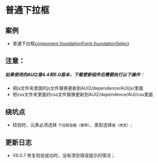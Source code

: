 # 普通下拉框

## 案例 
 - 普通下拉框[component.foundationForm.foundationSelect](https://pc.awebide.com/#/foudationSelect/Demo/Foundation/foudationSelect?title=%E6%99%AE%E9%80%9A%E4%B8%8B%E6%8B%89%E6%A1%86&pageId=foudationSelect)
 
## 注意：
##### 如果使用的AUI2是4.4和5.0版本，下载更新组件后需要执行以下操作：
- 把js文件夹里面的js文件替换更新到AUI2/dependence/AUI/js/里面
- 把css文件夹里面的css文件替换更新到AUI2/dependence/AUI/css里面


## 绕坑点
- 校验时，元素必须选择 `下拉框容器（推荐）`、类型选择`值（改变）`;

<!--日志 Start-->
## 更新日志

- V6.0.7 修复校验成功时，没有清空错误提示的情况；

<!--日志 End-->